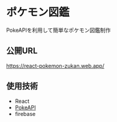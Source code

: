 # ポケモン図鑑
PokeAPIを利用して簡単なポケモン図鑑制作

## 公開URL
https://react-pokemon-zukan.web.app/

## 使用技術
- React
- [PokeAPI](https://pokeapi.co/docs/v2)
- firebase
